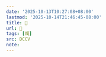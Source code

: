 ```yaml
---
date: '2025-10-13T10:27:08+08:00'
lastmod: '2025-10-14T21:46:45-08:00'
title: 􀪒
url: 􀪒
tags: [燭]
src: DCCV
note:
---
```

